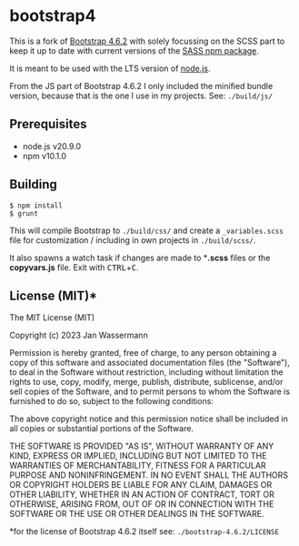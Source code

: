 # bootstrap4

This is a fork of
[Bootstrap 4.6.2](https://github.com/twbs/bootstrap/tree/v4.6.2)
with solely focussing on the SCSS part to keep it up to date with current
versions of the [SASS npm package](https://www.npmjs.com/package/sass).

It is meant to be used with the LTS version of
[node.js](https://nodejs.org/en/download).

From the JS part of Bootstrap 4.6.2 I only included the minified bundle version,
because that is the one I use in my projects. See: `./build/js/`

## Prerequisites

 - node.js v20.9.0
 - npm v10.1.0

## Building

    $ npm install
    $ grunt

This will compile Bootstrap to `./build/css/` and create a `_variables.scss`
file for customization / including in own projects in `./build/scss/`.

It also spawns a watch task if changes are made to ***.scss** files or the
**copyvars.js** file. Exit with <kbd>CTRL</kbd>+<kbd>C</kbd>.

## License (MIT)*

The MIT License (MIT)

Copyright (c) 2023 Jan Wassermann

Permission is hereby granted, free of charge, to any person obtaining a copy
of this software and associated documentation files (the "Software"), to deal
in the Software without restriction, including without limitation the rights
to use, copy, modify, merge, publish, distribute, sublicense, and/or sell
copies of the Software, and to permit persons to whom the Software is
furnished to do so, subject to the following conditions:

The above copyright notice and this permission notice shall be included in
all copies or substantial portions of the Software.

THE SOFTWARE IS PROVIDED "AS IS", WITHOUT WARRANTY OF ANY KIND, EXPRESS OR
IMPLIED, INCLUDING BUT NOT LIMITED TO THE WARRANTIES OF MERCHANTABILITY,
FITNESS FOR A PARTICULAR PURPOSE AND NONINFRINGEMENT. IN NO EVENT SHALL THE
AUTHORS OR COPYRIGHT HOLDERS BE LIABLE FOR ANY CLAIM, DAMAGES OR OTHER
LIABILITY, WHETHER IN AN ACTION OF CONTRACT, TORT OR OTHERWISE, ARISING FROM,
OUT OF OR IN CONNECTION WITH THE SOFTWARE OR THE USE OR OTHER DEALINGS IN
THE SOFTWARE.

*for the license of Bootstrap 4.6.2 itself see: `./bootstrap-4.6.2/LICENSE`
